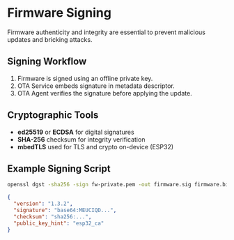 # Firmware Signing

Firmware authenticity and integrity are essential to prevent malicious updates and bricking attacks.

## Signing Workflow

1. Firmware is signed using an offline private key.
2. OTA Service embeds signature in metadata descriptor.
3. OTA Agent verifies the signature before applying the update.

## Cryptographic Tools

- **ed25519** or **ECDSA** for digital signatures
- **SHA-256** checksum for integrity verification
- **mbedTLS** used for TLS and crypto on-device (ESP32)

## Example Signing Script

```bash
openssl dgst -sha256 -sign fw-private.pem -out firmware.sig firmware.bin
```

```json
{
  "version": "1.3.2",
  "signature": "base64:MEUCIQD...",
  "checksum": "sha256:...",
  "public_key_hint": "esp32_ca"
}
```


